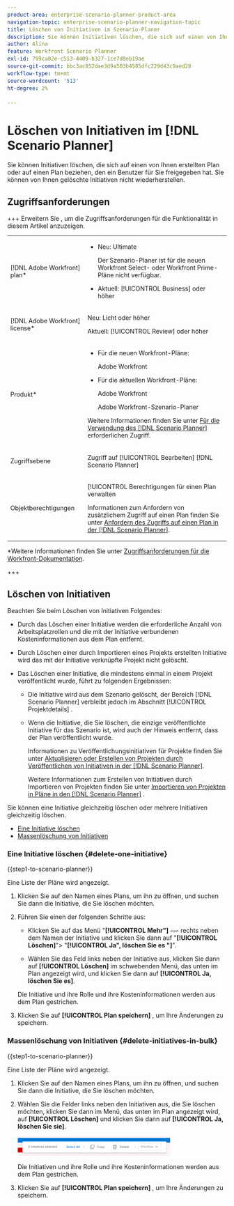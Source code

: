 ```yaml
---
product-area: enterprise-scenario-planner-product-area
navigation-topic: enterprise-scenario-planner-navigation-topic
title: Löschen von Initiativen im Szenario-Planer
description: Sie können Initiativen löschen, die sich auf einen von Ihnen erstellten Plan oder auf einen Plan beziehen, den ein Benutzer für Sie freigegeben hat. Sie können von Ihnen gelöschte Initiativen nicht wiederherstellen.
author: Alina
feature: Workfront Scenario Planner
exl-id: 799ca02e-c513-4409-b327-1ce7d8eb19ae
source-git-commit: bbc3ac852dae3d9a503b4585dfc229d43c9aed28
workflow-type: tm+mt
source-wordcount: '513'
ht-degree: 2%

---
```


# Löschen von Initiativen im [!DNL Scenario Planner]

Sie können Initiativen löschen, die sich auf einen von Ihnen erstellten Plan oder auf einen Plan beziehen, den ein Benutzer für Sie freigegeben hat. Sie können von Ihnen gelöschte Initiativen nicht wiederherstellen.

## Zugriffsanforderungen

+++ Erweitern Sie , um die Zugriffsanforderungen für die Funktionalität in diesem Artikel anzuzeigen.

<table style="table-layout:auto"> 
 <col> 
 <col> 
 <tbody> 
  <tr> 
   <td> <p>[!DNL Adobe Workfront] plan*</p> </td> 
   <td> <ul></li>
   <li><p>Neu: Ultimate </p></li>
   <p>Der Szenario-Planer ist für die neuen Workfront Select- oder Workfront Prime-Pläne nicht verfügbar. </p>
   <li><p>Aktuell: [!UICONTROL Business] oder höher</p></ul>
   </td> 
  </tr> 
  <tr> 
   <td> <p>[!DNL Adobe Workfront] license*</p> </td> 
   <td> <p>Neu: Licht oder höher</p> 
   <p>Aktuell: [!UICONTROL Review] oder höher</p> </td> 
  </tr> 
  <tr> 
   <td>Produkt* </td> 
   <td> <ul><li><p>Für die neuen Workfront-Pläne:</p><p> Adobe Workfront</li></p>
   <li><p>Für die aktuellen Workfront-Pläne: </p>
   <p>Adobe Workfront</p> <p>Adobe Workfront-Szenario-Planer</p></li></ul>

<p>Weitere Informationen finden Sie unter <a href="../scenario-planner/access-needed-to-use-sp.md" class="MCXref xref">Für die Verwendung des [!DNL Scenario Planner]</a> erforderlichen Zugriff. </p> </td> 
  </tr> 
  <tr data-mc-conditions=""> 
   <td>Zugriffsebene </td> 
   <td> <p>Zugriff auf [!UICONTROL Bearbeiten] [!DNL Scenario Planner]</p> </td> 
  </tr> 
  <tr data-mc-conditions=""> 
   <td> <p>Objektberechtigungen </p> </td> 
   <td> <p>[!UICONTROL Berechtigungen für einen Plan verwalten</p> <p>Informationen zum Anfordern von zusätzlichem Zugriff auf einen Plan finden Sie unter <a href="../scenario-planner/request-access-to-plan.md" class="MCXref xref">Anfordern des Zugriffs auf einen Plan in der [!DNL Scenario Planner]</a>.</p> </td> 
  </tr> 
 </tbody> 
</table>

*Weitere Informationen finden Sie unter [Zugriffsanforderungen für die Workfront-Dokumentation](/help/quicksilver/administration-and-setup/add-users/access-levels-and-object-permissions/access-level-requirements-in-documentation.md).

+++

## Löschen von Initiativen

Beachten Sie beim Löschen von Initiativen Folgendes:

* Durch das Löschen einer Initiative werden die erforderliche Anzahl von Arbeitsplatzrollen und die mit der Initiative verbundenen Kosteninformationen aus dem Plan entfernt.
* Durch Löschen einer durch Importieren eines Projekts erstellten Initiative wird das mit der Initiative verknüpfte Projekt nicht gelöscht.
* Das Löschen einer Initiative, die mindestens einmal in einem Projekt veröffentlicht wurde, führt zu folgenden Ergebnissen:

   * Die Initiative wird aus dem Szenario gelöscht, der Bereich [!DNL Scenario Planner] verbleibt jedoch im Abschnitt [!UICONTROL Projektdetails] .
   * Wenn die Initiative, die Sie löschen, die einzige veröffentlichte Initiative für das Szenario ist, wird auch der Hinweis entfernt, dass der Plan veröffentlicht wurde.

     Informationen zu Veröffentlichungsinitiativen für Projekte finden Sie unter [Aktualisieren oder Erstellen von Projekten durch Veröffentlichen von Initiativen in der [!DNL Scenario Planner]](../scenario-planner/publish-scenarios-update-projects.md).

     Weitere Informationen zum Erstellen von Initiativen durch Importieren von Projekten finden Sie unter [Importieren von Projekten in Pläne in den [!DNL Scenario Planner]](../scenario-planner/import-projects-to-plans.md) .

Sie können eine Initiative gleichzeitig löschen oder mehrere Initiativen gleichzeitig löschen.

* [Eine Initiative löschen](#delete-one-initiative)
* [Massenlöschung von Initiativen](#delete-initiatives-in-bulk)

### Eine Initiative löschen {#delete-one-initiative}

{{step1-to-scenario-planner}}

Eine Liste der Pläne wird angezeigt.

1. Klicken Sie auf den Namen eines Plans, um ihn zu öffnen, und suchen Sie dann die Initiative, die Sie löschen möchten.
1. Führen Sie einen der folgenden Schritte aus:

   * Klicken Sie auf das Menü &quot;**[!UICONTROL Mehr&quot;]** ![](assets/more-menu.png) rechts neben dem Namen der Initiative und klicken Sie dann auf &quot;**[!UICONTROL Löschen]**&quot;> &quot;**[!UICONTROL Ja&quot;, löschen Sie es &quot;]**&quot;.

   * Wählen Sie das Feld links neben der Initiative aus, klicken Sie dann auf **[!UICONTROL Löschen]** im schwebenden Menü, das unten im Plan angezeigt wird, und klicken Sie dann auf **[!UICONTROL Ja, löschen Sie es]**.

   Die Initiative und ihre Rolle und ihre Kosteninformationen werden aus dem Plan gestrichen.

1. Klicken Sie auf **[!UICONTROL Plan speichern]** , um Ihre Änderungen zu speichern.

### Massenlöschung von Initiativen {#delete-initiatives-in-bulk}

{{step1-to-scenario-planner}}

Eine Liste der Pläne wird angezeigt.

1. Klicken Sie auf den Namen eines Plans, um ihn zu öffnen, und suchen Sie dann die Initiative, die Sie löschen möchten.
1. Wählen Sie die Felder links neben den Initiativen aus, die Sie löschen möchten, klicken Sie dann im Menü, das unten im Plan angezeigt wird, auf **[!UICONTROL Löschen]** und klicken Sie dann auf **[!UICONTROL Ja, löschen Sie sie]**.

   ![](assets/bottom-manage-initiative-menu-350x45.png)

   Die Initiativen und ihre Rolle und ihre Kosteninformationen werden aus dem Plan gestrichen.

1. Klicken Sie auf **[!UICONTROL Plan speichern]** , um Ihre Änderungen zu speichern.
